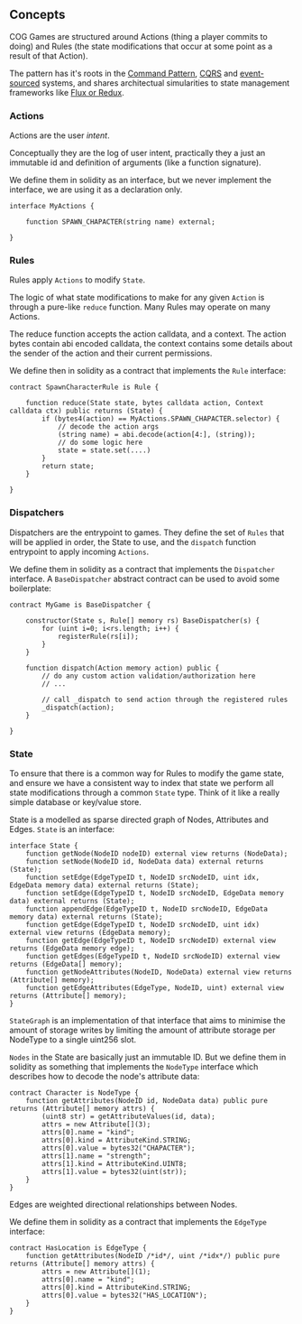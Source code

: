 


## Concepts

COG Games are structured around Actions (thing a player commits to doing) and
Rules (the state modifications that occur at some point as a result of that
Action).

The pattern has it's roots in the [Command Pattern](https://en.wikipedia.org/wiki/Command_pattern), [CQRS](https://en.wikipedia.org/wiki/Command%E2%80%93query_separation) and [event-sourced](https://www.confluent.io/blog/event-sourcing-cqrs-stream-processing-apache-kafka-whats-connection/)
systems, and shares architectual simularities to state management frameworks
like [Flux or Redux](https://redux.js.org/tutorials/essentials/part-1-overview-concepts).

### Actions

Actions are the user _intent_.

Conceptually they are the log of user intent, practically they a just an immutable id and definition of arguments (like a function signature).

We define them in solidity as an interface, but we never implement the interface, we are using it as a declaration only.

```solidity
interface MyActions {

	function SPAWN_CHAPACTER(string name) external;

}
```

### Rules

Rules apply `Actions` to modify `State`.

The logic of what state modifications to make for any given `Action` is through
a pure-like `reduce` function. Many Rules may operate on many Actions.

The reduce function accepts the action calldata, and a context. The action
bytes contain abi encoded calldata, the context contains some details about the
sender of the action and their current permissions.

We define then in solidity as a contract that implements the `Rule` interface:

```solidity
contract SpawnCharacterRule is Rule {

    function reduce(State state, bytes calldata action, Context calldata ctx) public returns (State) {
        if (bytes4(action) == MyActions.SPAWN_CHAPACTER.selector) {
			// decode the action args
			(string name) = abi.decode(action[4:], (string));
            // do some logic here
            state = state.set(....)
        }
        return state;
    }

}

```

### Dispatchers

Dispatchers are the entrypoint to games. They define the set of `Rules` that will be applied in order, the State to use, and the `dispatch` function entrypoint to apply incoming `Actions`.

We define them in solidity as a contract that implements the `Dispatcher` interface. A `BaseDispatcher` abstract contract can be used to avoid some boilerplate:

```solidity
contract MyGame is BaseDispatcher {

    constructor(State s, Rule[] memory rs) BaseDispatcher(s) {
        for (uint i=0; i<rs.length; i++) {
            registerRule(rs[i]);
        }
    }

    function dispatch(Action memory action) public {
        // do any custom action validation/authorization here
        // ...

        // call _dispatch to send action through the registered rules
        _dispatch(action);
    }

}
```

### State

To ensure that there is a common way for Rules to modify the game state, and ensure we have a consistent way to index that state we perform all state modifications through a common `State` type. Think of it like a really simple database or key/value store.

State is a modelled as sparse directed graph of Nodes, Attributes and Edges. `State` is an interface:

```solidity
interface State {
    function getNode(NodeID nodeID) external view returns (NodeData);
    function setNode(NodeID id, NodeData data) external returns (State);
    function setEdge(EdgeTypeID t, NodeID srcNodeID, uint idx, EdgeData memory data) external returns (State);
    function setEdge(EdgeTypeID t, NodeID srcNodeID, EdgeData memory data) external returns (State);
    function appendEdge(EdgeTypeID t, NodeID srcNodeID, EdgeData memory data) external returns (State);
    function getEdge(EdgeTypeID t, NodeID srcNodeID, uint idx) external view returns (EdgeData memory);
    function getEdge(EdgeTypeID t, NodeID srcNodeID) external view returns (EdgeData memory edge);
    function getEdges(EdgeTypeID t, NodeID srcNodeID) external view returns (EdgeData[] memory);
    function getNodeAttributes(NodeID, NodeData) external view returns (Attribute[] memory);
    function getEdgeAttributes(EdgeType, NodeID, uint) external view returns (Attribute[] memory);
}
```

`StateGraph` is an implementation of that interface that aims to minimise the amount of storage writes by limiting the amount of attribute storage per NodeType to a single uint256 slot.

`Nodes` in the State are basically just an immutable ID. But we define them in solidity as something that implements the `NodeType` interface which describes how to decode the node's attribute data:

```solidity
contract Character is NodeType {
    function getAttributes(NodeID id, NodeData data) public pure returns (Attribute[] memory attrs) {
        (uint8 str) = getAttributeValues(id, data);
        attrs = new Attribute[](3);
        attrs[0].name = "kind";
        attrs[0].kind = AttributeKind.STRING;
        attrs[0].value = bytes32("CHAPACTER");
        attrs[1].name = "strength";
        attrs[1].kind = AttributeKind.UINT8;
        attrs[1].value = bytes32(uint(str));
    }
}
```

Edges are weighted directional relationships between Nodes.

We define them in solidity as a contract that implements the `EdgeType` interface:

```solidity
contract HasLocation is EdgeType {
    function getAttributes(NodeID /*id*/, uint /*idx*/) public pure returns (Attribute[] memory attrs) {
        attrs = new Attribute[](1);
        attrs[0].name = "kind";
        attrs[0].kind = AttributeKind.STRING;
        attrs[0].value = bytes32("HAS_LOCATION");
    }
}
```


